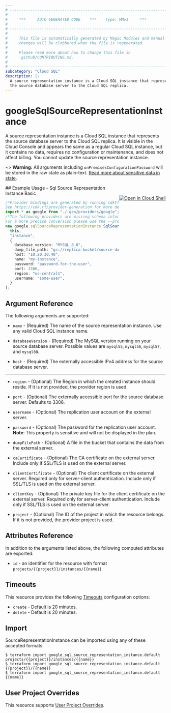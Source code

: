 ```yaml
---
# ----------------------------------------------------------------------------
#
#     ***     AUTO GENERATED CODE    ***    Type: MMv1     ***
#
# ----------------------------------------------------------------------------
#
#     This file is automatically generated by Magic Modules and manual
#     changes will be clobbered when the file is regenerated.
#
#     Please read more about how to change this file in
#     .github/CONTRIBUTING.md.
#
# ----------------------------------------------------------------------------
subcategory: "Cloud SQL"
description: |-
  A source representation instance is a Cloud SQL instance that represents
  the source database server to the Cloud SQL replica.
---
```


# googleSqlSourceRepresentationInstance

A source representation instance is a Cloud SQL instance that represents
the source database server to the Cloud SQL replica. It is visible in the
Cloud Console and appears the same as a regular Cloud SQL instance, but it
contains no data, requires no configuration or maintenance, and does not
affect billing. You cannot update the source representation instance.

\~> **Warning:** All arguments including `onPremisesConfigurationPassword` will be stored in the raw
state as plain-text. [Read more about sensitive data in state](https://www.terraform.io/language/state/sensitive-data).

<div class = "oics-button" style="float: right; margin: 0 0 -15px">
  <a href="https://console.cloud.google.com/cloudshell/open?cloudshell_git_repo=https%3A%2F%2Fgithub.com%2Fterraform-google-modules%2Fdocs-examples.git&cloudshell_working_dir=sql_source_representation_instance_basic&cloudshell_image=gcr.io%2Fgraphite-cloud-shell-images%2Fterraform%3Alatest&open_in_editor=main.tf&cloudshell_print=.%2Fmotd&cloudshell_tutorial=.%2Ftutorial.md" target="_blank">
    <img alt="Open in Cloud Shell" src="//gstatic.com/cloudssh/images/open-btn.svg" style="max-height: 44px; margin: 32px auto; max-width: 100%;">
  </a>
</div>
## Example Usage - Sql Source Representation Instance Basic

```typescript
/*Provider bindings are generated by running cdktf get.
See https://cdk.tf/provider-generation for more details.*/
import * as google from "./.gen/providers/google";
/*The following providers are missing schema information and might need manual adjustments to synthesize correctly: google.
For a more precise conversion please use the --provider flag in convert.*/
new google.sqlSourceRepresentationInstance.SqlSourceRepresentationInstance(
  this,
  "instance",
  {
    database_version: "MYSQL_8_0",
    dump_file_path: "gs://replica-bucket/source-database.sql.gz",
    host: "10.20.30.40",
    name: "my-instance",
    password: "password-for-the-user",
    port: 3306,
    region: "us-central1",
    username: "some-user",
  }
);

```

## Argument Reference

The following arguments are supported:

*   `name` -
    (Required)
    The name of the source representation instance. Use any valid Cloud SQL instance name.

*   `databaseVersion` -
    (Required)
    The MySQL version running on your source database server.
    Possible values are `mysql55`, `mysql56`, `mysql57`, and `mysql80`.

*   `host` -
    (Required)
    The externally accessible IPv4 address for the source database server.

***

*   `region` -
    (Optional)
    The Region in which the created instance should reside.
    If it is not provided, the provider region is used.

*   `port` -
    (Optional)
    The externally accessible port for the source database server.
    Defaults to 3306.

*   `username` -
    (Optional)
    The replication user account on the external server.

*   `password` -
    (Optional)
    The password for the replication user account.
    **Note**: This property is sensitive and will not be displayed in the plan.

*   `dumpFilePath` -
    (Optional)
    A file in the bucket that contains the data from the external server.

*   `caCertificate` -
    (Optional)
    The CA certificate on the external server. Include only if SSL/TLS is used on the external server.

*   `clientCertificate` -
    (Optional)
    The client certificate on the external server. Required only for server-client authentication. Include only if SSL/TLS is used on the external server.

*   `clientKey` -
    (Optional)
    The private key file for the client certificate on the external server. Required only for server-client authentication. Include only if SSL/TLS is used on the external server.

*   `project` - (Optional) The ID of the project in which the resource belongs.
    If it is not provided, the provider project is used.

## Attributes Reference

In addition to the arguments listed above, the following computed attributes are exported:

* `id` - an identifier for the resource with format `projects/{{project}}/instances/{{name}}`

## Timeouts

This resource provides the following
[Timeouts](https://developer.hashicorp.com/terraform/plugin/sdkv2/resources/retries-and-customizable-timeouts) configuration options:

* `create` - Default is 20 minutes.
* `delete` - Default is 20 minutes.

## Import

SourceRepresentationInstance can be imported using any of these accepted formats:

```console
$ terraform import google_sql_source_representation_instance.default projects/{{project}}/instances/{{name}}
$ terraform import google_sql_source_representation_instance.default {{project}}/{{name}}
$ terraform import google_sql_source_representation_instance.default {{name}}
```

## User Project Overrides

This resource supports [User Project Overrides](https://registry.terraform.io/providers/hashicorp/google/latest/docs/guides/provider_reference#user_project_override).
